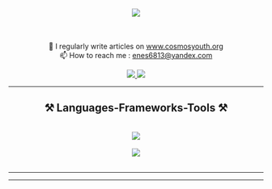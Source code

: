 
<h1 align="center">
    <img src="https://readme-typing-svg.herokuapp.com/?font=Righteous&size=35&center=true&vCenter=true&width=500&height=70&duration=4000&lines=Hi+There!+👋;+I'm+Enes!;" />
</h1>



<br/>

<div align="center">
 
📝 I regularly write articles on www.cosmosyouth.org<br>📫 How to reach me : enes6813@yandex.com


 </div>
 
<div align="center"> 
  <a href="enes6813@yandex.com">
    <img src="https://skillicons.dev/icons?i=gmail" /> 
  </a>
  <a href="https://linkedin.com/in/pedro-sales-muniz" target="_blank">
    <img src="https://skillicons.dev/icons?i=linkedin" /> 
  </a>
  
  </a>
</div>

 <hr/>
 
<h2 align="center">⚒️ Languages-Frameworks-Tools ⚒️</h2>
<br/>
<div align="center">
    <img src="https://skillicons.dev/icons?i=c,react,html,css" /> <br/> <br/>
    <img src="https://skillicons.dev/icons?i=ps,ae,linux,git" /><br>
</div>

<br/>
<hr/>



<hr/>

